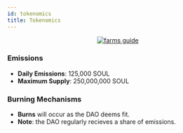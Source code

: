 ```yaml
---
id: tokenomics
title: Tokenomics
---
```



<!-- ## <center>Tokenom</center> -->
<p>
	<a href="https://soulswap.finance">
    <center><img src='https://soul.sh/docs/allocation-chart.png' 
        alt="farms guide" 
        /></center>
    </a>
</p>

### Emissions
- **Daily Emissions**: 125,000 SOUL
- **Maximum Supply**: 250,000,000 SOUL

### Burning Mechanisms

- **Burns** will occur as the DAO deems fit.
- **Note**: the DAO regularly recieves a share of emissions.